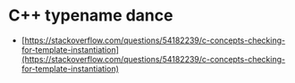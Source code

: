 # C++ typename dance

* [https://stackoverflow.com/questions/54182239/c-concepts-checking-for-template-instantiation](https://stackoverflow.com/questions/54182239/c-concepts-checking-for-template-instantiation)
